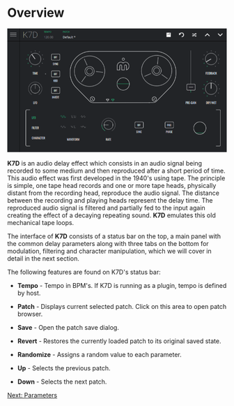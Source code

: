 # Overview

<img src="/k7d/images/overview.png" alt="K7D Overview" style="padding: 0px; bottom-padding: 0px" />

**K7D** is an audio delay effect which consists in an audio signal being recorded to some medium and then reproduced after a short period of time. This audio effect was first developed in the 1940's using tape. The principle is simple, one tape head records and one or more tape heads, physically distant from the recording head, reproduce the audio signal. The distance between the recording and playing heads represent the delay time. The reproduced audio signal is filtered and partially fed to the input again creating the effect of a decaying repeating sound. **K7D** emulates this old mechanical tape loops.

The interface of **K7D** consists of a status bar on the top, a main panel with the common delay parameters along with three tabs on the bottom for modulation, filtering and character manipulation, which we will cover in detail in the next section.

The following features are found on K7D's status bar:

- **Tempo** - Tempo in BPM's. If K7D is running as a plugin, tempo is defined by host.

- **Patch** - Displays current selected patch. Click on this area to open patch browser.

- **Save** - Open the patch save dialog.

- **Revert** - Restores the currently loaded patch to its original saved state.

- **Randomize** - Assigns a random value to each parameter.

- **Up** - Selects the previous patch.

- **Down** - Selects the next patch.

[Next: Parameters](parameters)
